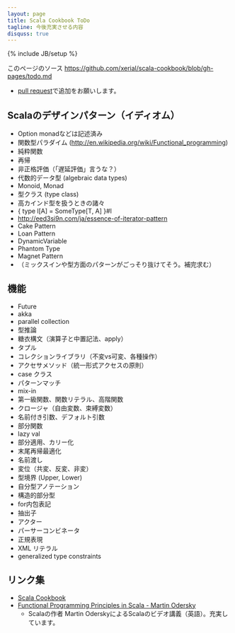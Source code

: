 ```yaml
---
layout: page
title: Scala Cookbook ToDo
tagline: 今後充実させる内容
disquss: true
---
```

{% include JB/setup %}

このページのソース <https://github.com/xerial/scala-cookbook/blob/gh-pages/todo.md>

* [pull request](contribute.html)で追加をお願いします。

## Scalaのデザインパターン（イディオム）
 * Option monadなどは記述済み
 * 関数型パラダイム (http://en.wikipedia.org/wiki/Functional_programming)
  * 純粋関数
  * 再帰
  * 非正格評価（「遅延評価」言うな？）
  * 代数的データ型 (algebraic data types)
  * Monoid, Monad
 * 型クラス (type class)
 * 高カインド型を扱うときの諸々
  * { type l[A] = SomeType[T, A] }#l
  * http://eed3si9n.com/ja/essence-of-iterator-pattern
 * Cake Pattern
 * Loan Pattern
 * DynamicVariable 
 * Phantom Type
 * Magnet Pattern
 * （ミックスインや型方面のパターンがごっそり抜けてそう。補完求む）

## 機能
 * Future
 * akka
 * parallel collection
 * 型推論
 * 糖衣構文（演算子と中置記法、apply）
 * タプル
 * コレクションライブラリ（不変vs可変、各種操作）
 * アクセサメソッド（統一形式アクセスの原則）
 * case クラス
 * パターンマッチ
 * mix-in
 * 第一級関数、関数リテラル、高階関数
 * クロージャ（自由変数、束縛変数）
 * 名前付き引数、デフォルト引数
 * 部分関数
 * lazy val
 * 部分適用、カリー化
 * 末尾再帰最適化
 * 名前渡し
 * 変位（共変、反変、非変）
 * 型境界 (Upper, Lower)
 * 自分型アノテーション
 * 構造的部分型
 * for内包表記
 * 抽出子
 * アクター
 * パーサーコンビネータ
 * 正規表現
 * XML リテラル
 * generalized type constraints

## リンク集
 * [Scala Cookbook](http://xerial.org/scala-cookbook)
 * [Functional Programming Principles in Scala - Martin Odersky](https://www.coursera.org/course/progfun) 
    * Scalaの作者 Martin OderskyによるScalaのビデオ講義（英語）。充実しています。
